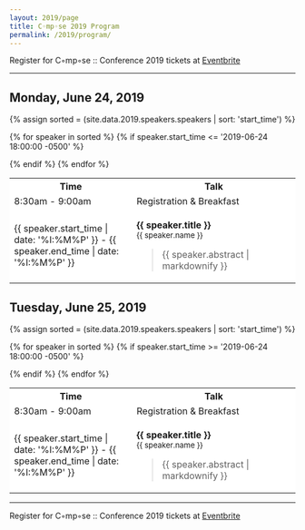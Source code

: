 ```yaml
---
layout: 2019/page
title: C◦mp◦se 2019 Program
permalink: /2019/program/
---
```


Register for C◦mp◦se :: Conference 2019 tickets at [Eventbrite](https://www.eventbrite.com/e/new-york-compose-2019-tickets-56751182314)

---

<!-- Thursday's schedule -->
## Monday, June 24, 2019

<table class="table table-bordered" style="background: #fff">
    <tr class="active"><th width="200">Time</th><th>Talk</th></tr>
    <tr><td>8:30am - 9:00am</td><td>Registration & Breakfast</td></tr>

{% assign sorted = (site.data.2019.speakers.speakers | sort: 'start_time') %}

{% for speaker in sorted %}
  {% if speaker.start_time <= '2019-06-24 18:00:00 -0500' %}
    <tr id="{{speaker.name}}">
      <td>{{ speaker.start_time | date: '%I:%M%P' }} - {{ speaker.end_time | date: '%I:%M%P' }}</td>
      <td>
        <p class="lead">
          <b>{{ speaker.title }}</b> <br/>
            <small>
                {{ speaker.name }}
            </small>
        </p>
        <blockquote class="abstract">
            {{ speaker.abstract | markdownify }}
        </blockquote>
      </td>
    </tr>
  {% endif %}
{% endfor %}
</table>


## Tuesday, June 25, 2019

{% assign sorted = (site.data.2019.speakers.speakers | sort: 'start_time') %}

<table class="table table-bordered" style="background: #fff">
    <tr class="active"><th width="200">Time</th><th>Talk</th></tr>
    <tr><td>8:30am - 9:00am</td><td>Registration & Breakfast</td></tr>

{% for speaker in sorted %}
  {% if speaker.start_time >= '2019-06-24 18:00:00 -0500' %}
    <tr id="{{speaker.name}}">
      <td>{{ speaker.start_time | date: '%I:%M%P' }} - {{ speaker.end_time | date: '%I:%M%P' }}</td>
      <td>
        <p class="lead">
          <b>{{ speaker.title }}</b> <br/>
            <small>
                {{ speaker.name }}
            </small>
        </p>
        <blockquote class="abstract">
            {{ speaker.abstract | markdownify }}
        </blockquote>
      </td>
    </tr>
 {% endif %}
{% endfor %}
</table>



---

Register for C◦mp◦se :: Conference 2019 tickets at [Eventbrite](https://www.eventbrite.com/e/new-york-compose-2019-tickets-56751182314)
